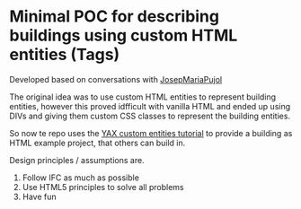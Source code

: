 # Minimal POC for describing buildings using custom HTML entities (Tags)
Developed based on conversations with [JosepMariaPujol](https://github.com/JosepMariaPujol/HTML-Build) 

The original idea was to use custom HTML entities to represent building entities, however this proved idfficult with vanilla HTML and ended up using DIVs and giving them custom CSS classes to represent the building entities.

So now te repo uses the [YAX custom entities tutorial](https://tutorials.yax.com/learn/your-first-custom-html-tag/index.html) to provide a building as HTML example project, that others can build in.

Design principles / assumptions are.

1. Follow IFC as much as possible
2. Use HTML5 principles to solve all problems
3. Have fun